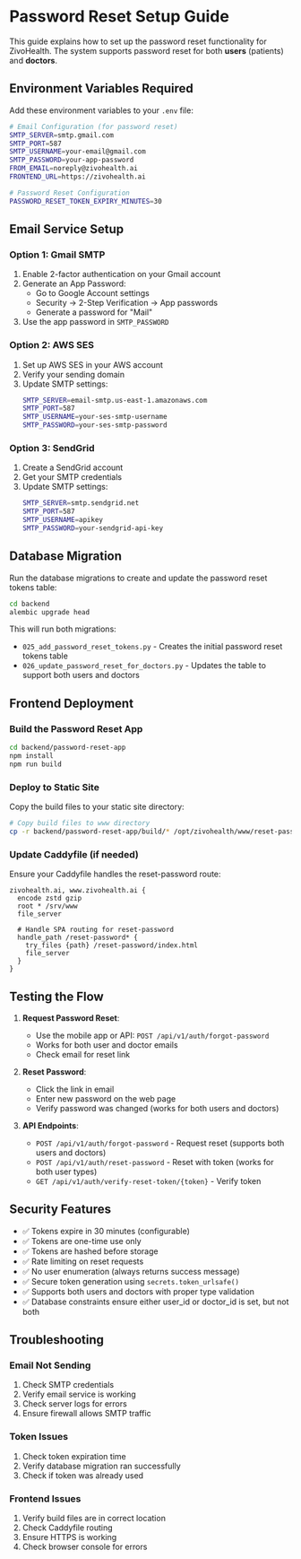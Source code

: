 # Password Reset Setup Guide

This guide explains how to set up the password reset functionality for ZivoHealth. The system supports password reset for both **users** (patients) and **doctors**.

## Environment Variables Required

Add these environment variables to your `.env` file:

```bash
# Email Configuration (for password reset)
SMTP_SERVER=smtp.gmail.com
SMTP_PORT=587
SMTP_USERNAME=your-email@gmail.com
SMTP_PASSWORD=your-app-password
FROM_EMAIL=noreply@zivohealth.ai
FRONTEND_URL=https://zivohealth.ai

# Password Reset Configuration
PASSWORD_RESET_TOKEN_EXPIRY_MINUTES=30
```

## Email Service Setup

### Option 1: Gmail SMTP
1. Enable 2-factor authentication on your Gmail account
2. Generate an App Password:
   - Go to Google Account settings
   - Security → 2-Step Verification → App passwords
   - Generate a password for "Mail"
3. Use the app password in `SMTP_PASSWORD`

### Option 2: AWS SES
1. Set up AWS SES in your AWS account
2. Verify your sending domain
3. Update SMTP settings:
   ```bash
   SMTP_SERVER=email-smtp.us-east-1.amazonaws.com
   SMTP_PORT=587
   SMTP_USERNAME=your-ses-smtp-username
   SMTP_PASSWORD=your-ses-smtp-password
   ```

### Option 3: SendGrid
1. Create a SendGrid account
2. Get your SMTP credentials
3. Update SMTP settings:
   ```bash
   SMTP_SERVER=smtp.sendgrid.net
   SMTP_PORT=587
   SMTP_USERNAME=apikey
   SMTP_PASSWORD=your-sendgrid-api-key
   ```

## Database Migration

Run the database migrations to create and update the password reset tokens table:

```bash
cd backend
alembic upgrade head
```

This will run both migrations:
- `025_add_password_reset_tokens.py` - Creates the initial password reset tokens table
- `026_update_password_reset_for_doctors.py` - Updates the table to support both users and doctors

## Frontend Deployment

### Build the Password Reset App
```bash
cd backend/password-reset-app
npm install
npm run build
```

### Deploy to Static Site
Copy the build files to your static site directory:

```bash
# Copy build files to www directory
cp -r backend/password-reset-app/build/* /opt/zivohealth/www/reset-password/
```

### Update Caddyfile (if needed)
Ensure your Caddyfile handles the reset-password route:

```caddy
zivohealth.ai, www.zivohealth.ai {
  encode zstd gzip
  root * /srv/www
  file_server
  
  # Handle SPA routing for reset-password
  handle_path /reset-password* {
    try_files {path} /reset-password/index.html
    file_server
  }
}
```

## Testing the Flow

1. **Request Password Reset**:
   - Use the mobile app or API: `POST /api/v1/auth/forgot-password`
   - Works for both user and doctor emails
   - Check email for reset link

2. **Reset Password**:
   - Click the link in email
   - Enter new password on the web page
   - Verify password was changed (works for both users and doctors)

3. **API Endpoints**:
   - `POST /api/v1/auth/forgot-password` - Request reset (supports both users and doctors)
   - `POST /api/v1/auth/reset-password` - Reset with token (works for both user types)
   - `GET /api/v1/auth/verify-reset-token/{token}` - Verify token

## Security Features

- ✅ Tokens expire in 30 minutes (configurable)
- ✅ Tokens are one-time use only
- ✅ Tokens are hashed before storage
- ✅ Rate limiting on reset requests
- ✅ No user enumeration (always returns success message)
- ✅ Secure token generation using `secrets.token_urlsafe()`
- ✅ Supports both users and doctors with proper type validation
- ✅ Database constraints ensure either user_id or doctor_id is set, but not both

## Troubleshooting

### Email Not Sending
1. Check SMTP credentials
2. Verify email service is working
3. Check server logs for errors
4. Ensure firewall allows SMTP traffic

### Token Issues
1. Check token expiration time
2. Verify database migration ran successfully
3. Check if token was already used

### Frontend Issues
1. Verify build files are in correct location
2. Check Caddyfile routing
3. Ensure HTTPS is working
4. Check browser console for errors
